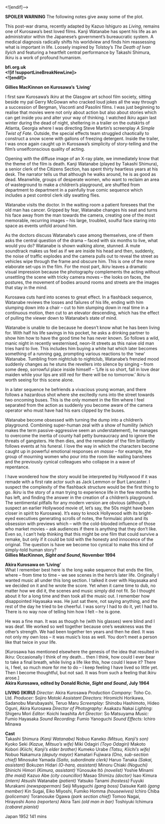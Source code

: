 
<![endif]-->

**SPOILER WARNING** The following notes give away some of the plot.

This post-war drama, recently adapted by Kazuo Ishiguro as _Living_, remains one of Kurosawa’s best loved films. Kanji Watanabe has spent his life as an administrator within the Japanese’s government’s bureaucratic system. A medical diagnosis radically shifts his worldview and finds him reassessing what is important in life. Loosely inspired by Tolstoy’s _The Death of Ivan Ilyich_ and featuring a heartfelt central performance by Takashi Shimura, _Ikiru_ is a work of profound humanism.

**bfi.org.uk  
<![if !supportLineBreakNewLine]>  
<![endif]>**

**Gillies MacKinnon on Kurosawa’s ‘Living’**

I first saw Kurosawa’s _Ikiru_ at the Glasgow art school film society, sitting beside my pal Gerry McGowan who cracked loud jokes all the way through a succession of Bergman, Visconti and Pasolini films. I was just beginning to realise that movies were not only about action but also about stories which can get inside you and alter your way of thinking. I watched _Ikiru_ again last winter during the dead of night, sheltering in a trailer on the outskirts of Atlanta, Georgia where I was directing Steve Martin’s screenplay _A Simple Twist of Fate_. Outside, the special effects team struggled chaotically to construct a snow scene with gallons of freezing detergent. Inside the trailer, I was once again caught up in Kurosawa’s simplicity of story-telling and the film’s unselfconscious quality of acting.

Opening with the diffuse image of an X-ray plate, we immediately know that the theme of the film is death. Kanji Watanabe (played by Takashi Shimura), a senior clerk of the Citizens Section, has spent thirty heartless years at his desk. The narrator tells us that although he walks around, he is as good as dead. Meanwhile, groups of desperate women, who want to reclaim an area of wasteground to make a children’s playground, are shuffled from department to department in a painfully true comic sequence which includes a pest control clerk idly swatting flies.

Watanabe visits the doctor. In the waiting room a patient foresees that the old man has cancer. Gripped by fear, Watanabe changes his seat and turns his face away from the man towards the camera, creating one of the most memorable, recurring images – his large, troubled, soulful face staring into space as events unfold around him.

As the doctors discuss Watanabe’s case among themselves, one of them asks the central question of the drama – faced with six months to live, what would you do? Watanabe is shown walking alone, stunned. A mute soundtrack makes us feel as if we are inside his head and then, suddenly, the noise of traffic explodes and the camera pulls out to reveal the street as vehicles wipe through the frame and obscure him. This is one of the more elaborate set-ups in the film. For the most part, _Ikiru_ leaves a dramatic visual impression because the photography complements the acting without unsettling the scene with tricky camera moves – the looks on faces, the postures, the movement of bodies around rooms and streets are the images that stay in the mind.

Kurosawa cuts hard into scenes to great effect. In a flashback sequence, Watanabe reviews the losses and failures of his life, ending with him slumping down into a chair – cut to him slumping down in real time in a continuous motion, then cut to an elevator descending, which has the effect of pulling the viewer down to Watanabe’s state of mind.

Watanabe is unable to die because he doesn’t know what he has been living for. With half his life savings in his pocket, he asks a drinking partner to show him how to have the good time he has never known. So follows a wild, manic night in recently westernised, neon-lit streets as this naive old man tries hard to live. This includes him buying a white hat which later becomes something of a running gag, prompting various reactions to the ‘new’ Watanabe. Tumbling from nightclub to nightclub, Watanabe’s frenzied mood suddenly changes as he stuns the revellers into silence by singing – from some deep, sorrowful place inside himself – ‘Life is so short, fall in love dear maiden while your lips are still red for there will be no tomorrow.’ _Ikiru_ is worth seeing for this scene alone.

In a later sequence he befriends a vivacious young woman, and there follows a hazardous shot where she excitedly runs into the street towards two oncoming buses. This is the only moment in the film where I feel separated from the action as suddenly you become aware of the camera operator who must have had his ears clipped by the buses.

Watanabe become obsessed with turning the dump into a children’s playground. Combining super-human zeal with a show of humility (which makes the term passive-aggressive seem an understatement), he manages to overcome the inertia of county hall petty bureaucracy and to ignore the threats of gangsters. He then dies, and the remainder of the film brilliantly follows events at his funeral. I love the way in which the characters become caught up in powerful emotional responses _en masse_ – for example, the group of mourning women who pour into the room like wailing banshees and the previously cynical colleagues who collapse in a wave of repentance.

I have wondered how the story would be interpreted by Hollywood if it was remade with a first rate actor such as Jack Lemmon or Burt Lancaster. I suspect the complexity of the flashback structure would be the first thing to go. _Ikiru_ is the story of a man trying to experience life in the few months he has left, and finding the answer in the creation of a children’s playground. The sentimental pitfalls for any modern version are obvious (although, I suspect an earlier Hollywood movie of, let’s say, the 50s might have been closer in spirit to Kurosawa). It’s easy to knock Hollywood with its bright-eyed executives generating scrolls of notes, the formulaic plots and its obsession with previews which – with the cold-blooded influence of those who market movies – ask audiences if there is anything that they don’t like. Even so, I can’t help thinking that this might be one film that could survive a remake, but only if it could be told with the honesty and innocence of the original. The question is have we become too cynical to make this kind of simply-told human story?  
**Gillies MacKinnon, _Sight and Sound_, November 1994**  

**Akira Kurosawa on ‘Living’**  
What I remember best here is the long wake sequence that ends the film, where – from time to time – we see scenes in the hero’s later life. Originally I wanted music all under this long section. I talked it over with Hayasaka and we decided on it and he wrote the score. Yet when it came time to dub, no matter how we did it, the scenes and music simply did not fit. So I thought about it for a long time and then took all the music out. I remember how disappointed Hayasaka was. He just sat there, not saying anything, and the rest of the day he tried to be cheerful. I was sorry I had to do it, yet I had to. There is no way now of telling him how I felt – he is gone.

He was a fine man. It was as though he (with his glasses) were blind and I was deaf. We worked so well together because one’s weakness was the other’s strength. We had been together ten years and then he died. It was not only my own loss – it was music’s loss as well. You don’t meet a person like that twice in your life.

[Kurosawa has mentioned elsewhere the genesis of the idea that resulted in _Ikiru_: Occasionally I think of my death... then I think, how could I ever bear to take a final breath, while living a life like this, how could I leave it? There is, I feel, so much more for me to do – l keep feeling I have lived so little yet. Then I become thoughtful, but not sad. It was from such a feeling that _lkiru_ arose.]  
**Akira Kurosawa, edited by Donald Richie, _Sight and Sound_, July 1964**  

**LIVING (IKIRU)**
_Director:_ Akira Kurosawa
_Production Company:_ Toho Co. Ltd.
_Producer:_ Sojiro Motoki
_Assistant Directors:_ Hiromichi Horikawa, Sadanobu Marubayashi,
Teruo Maru
_Screenplay:_ Shinobu Hashimoto, Hideo Oguni, Akira Kurosawa
_Director of Photography:_ Asakazu Nakai
_Lighting:_ Shigeru Mori
_Editor:_ Koichi Iwashita
_Art Director:_ So Matsuyama
_Music:_ Fumio Hayasaka
_Sound Recording:_ Fumio Yanoguchi
_Sound Effects:_ Ichiro Minawa

**Cast**  
Takashi Shimura _(Kanji Watanabe)_
Nobuo Kaneko _(Mitsuo, Kanji’s son)_
Kyoko Seki _(Kazue, Mitsuo’s wife)_
Miki Odagiri _(Toyo Odagiri)_
Makoto Kobori _(Kiichi, Kanji’s elder brother)_
Kumeko Urabe _(Tatsu, Kiichi’s wife)_
Nobuo Nakamura _(deputy mayor)_
Kamatari Fujiwara _(Ono, sub-section chief)_
Minosuke Yamada _(Saito, subordinate clerk)_
Haruo Tanaka _(Sakai, assistant)_
Bokuzen Hidari _(O-hara, assistant)_
Minoru Chiaki _(Noguchi)_
Shinichi Himori _(Kimura, assistant)_
Yûnosuke Itô _(novelist)_
Yoshie Minami _(the maid)_
Kazuo Abe _(city councillor)_
Masao Shimizu _(doctor)_
Isao Kimura _(intern)_
Atsushi Watanabe _(patient)_
Yatsuko Tanami _(hostess)_
Fuyuki Murakami _(newspaperman)_
Seiji Miyaguchi _(gang boss)_
Daisuke Katô _(gang member)_
Kin Sugai, Eiko Miyoshi, Fumiko Homma _(housewives)_
Ichiro Chiba _(policeman)_
Toranosuke Ogawa _(park section chief)_
Tomoo Nagai, Hirayoshi Aono _(reporters)_
Akira Tani _(old man in bar)_
Toshiyuki Ichimura _(cabaret pianist)_

Japan 1952
141 mins
<!--stackedit_data:
eyJoaXN0b3J5IjpbNDM2NzY3OTYwXX0=
-->